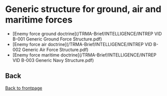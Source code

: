 # Generic structure for ground, air and maritime forces

- [Enemy force ground doctrine](/TRMA-Brief/INTELLIGENCE/INTREP VID B-001 Generic Ground Force Structure.pdf)  
- [Enemy force air doctrine](/TRMA-Brief/INTELLIGENCE/INTREP VID B-002 Generic Air Force Structure.pdf)  
- [Enemy force maritime doctrine](/TRMA-Brief/INTELLIGENCE/INTREP VID B-003 Generic Navy Structure.pdf)  



## Back
[Back to frontpage](https://132nd-vwing.github.io/TRMA-Brief/)